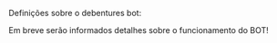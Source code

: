 Definições sobre o debentures bot:

Em breve serão informados detalhes sobre o funcionamento do BOT!